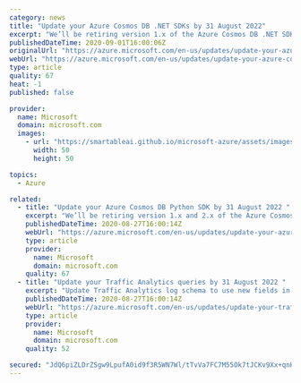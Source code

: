 ```yaml
---
category: news
title: "Update your Azure Cosmos DB .NET SDKs by 31 August 2022"
excerpt: "We’ll be retiring version 1.x of the Azure Cosmos DB .NET SDK and the .NET Core SDK."
publishedDateTime: 2020-09-01T16:00:06Z
originalUrl: "https://azure.microsoft.com/en-us/updates/update-your-azure-cosmos-db-net-sdks-by-31-august-2022/"
webUrl: "https://azure.microsoft.com/en-us/updates/update-your-azure-cosmos-db-net-sdks-by-31-august-2022/"
type: article
quality: 67
heat: -1
published: false

provider:
  name: Microsoft
  domain: microsoft.com
  images:
    - url: "https://smartableai.github.io/microsoft-azure/assets/images/organizations/microsoft.com-50x50.jpg"
      width: 50
      height: 50

topics:
  - Azure

related:
  - title: "Update your Azure Cosmos DB Python SDK by 31 August 2022 "
    excerpt: "We’ll be retiring version 1.x and 2.x of the Azure Cosmos DB Python SDK "
    publishedDateTime: 2020-08-27T16:00:14Z
    webUrl: "https://azure.microsoft.com/en-us/updates/update-your-azure-cosmos-db-python-sdk-by-31-august-2022/"
    type: article
    provider:
      name: Microsoft
      domain: microsoft.com
    quality: 67
  - title: "Update your Traffic Analytics queries by 31 August 2022 "
    excerpt: "Update Traffic Analytics log schema to use new fields in queries "
    publishedDateTime: 2020-08-27T16:00:14Z
    webUrl: "https://azure.microsoft.com/en-us/updates/update-your-traffic-analytics-queries-by-31-august-2022/"
    type: article
    provider:
      name: Microsoft
      domain: microsoft.com
    quality: 52

secured: "JdQ6piZLDrZSgw9LpufA0id9f3R5WN7Wl/tTvVa7FC7M55Ok7tJCKv9Xx+qnHzT7hdScNR8jLQ9rOaGHYf3b09ElvOIeQwAsLXklowGtrI4TeF01cm/OpRiPFesBzBJUtk1VfNeG1IyUPejhp0DuWDjFQmmDeUhbE7j4InpxRxWXGuDbKUbFWwP4iH/5elPlzhsXfZ09u03yIlg3zWZ/ptEvAe6a9yFfYN8UnRWtohCysS6QR53gOjuYktcJlmtJWtkFhdlIX9I4rIUHMrr7Chu7ZlQk3dJxStZx8N8QfCmpm0duvj75pBonf/JXtej1TmaCKFsrwlq7f/FnQ13OBzC4b+hzJXZ+d/29JBkf8kM=;+ND6byCNZOt9so8HkDiStw=="
---
```


